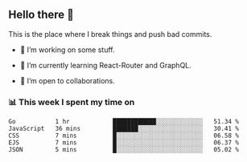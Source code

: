 ## Hello there 👋

<!--
**Chaitanya-Raj/Chaitanya-Raj** is a ✨ _special_ ✨ repository because its `README.md` (this file) appears on your GitHub profile. 

Here are some ideas to get you started:
-->

This is the place where I break things and push bad commits.

- 🔭 I’m working on some stuff.

- 🌱 I’m currently learning React-Router and GraphQL.

- 👯 I’m open to collaborations.

<!--
- ⚡ Fun fact: Firefighting was invented for the purpose of abusing people whose homes were ablaze. From the wiki:

> The first Roman fire brigade of which we have any substantial history was created by Marcus Licinius Crassus. Marcus Licinius Crassus was born into a wealthy Roman family around the year 115 BC, and acquired an enormous fortune through (in the words of Plutarch) "fire and rapine." One of his most lucrative schemes took advantage of the fact that Rome had no fire department. Crassus filled this void by creating his own brigade—500 men strong—which rushed to burning buildings at the first cry of alarm. Upon arriving at the scene, however, the  fire fighters did nothing while their employer bargained over the price of their services with the distressed property owner. If Crassus could not negotiate a satisfactory price, his  men simply let the structure burn to the ground, after which he offered to purchase it for a fraction of its value. 

> Emperor Nero took the basic idea from Crassus and then built on it to form the Vigiles in AD 60 to combat fires using bucket brigades and pumps, as well as poles, hooks and even ballistae to tear down buildings in advance of the flames. The Vigiles patrolled the streets of Rome to watch for fires and served as a police force. The later brigades consisted of hundreds of men, all ready for action. When there was a fire, the men would line up to the nearest water source and pass buckets hand in hand to the fire.
-->

### 📊 This week I spent my time on

<!--START_SECTION:waka-->
```text
Go           1 hr            ████████████░░░░░░░░░░░░░   51.34 % 
JavaScript   36 mins         ███████░░░░░░░░░░░░░░░░░░   30.41 % 
CSS          7 mins          █░░░░░░░░░░░░░░░░░░░░░░░░   06.58 % 
EJS          7 mins          █░░░░░░░░░░░░░░░░░░░░░░░░   06.37 % 
JSON         5 mins          █░░░░░░░░░░░░░░░░░░░░░░░░   05.02 %
```
<!--END_SECTION:waka-->
